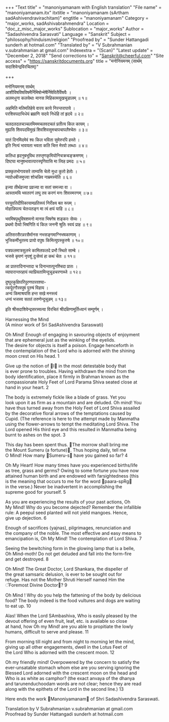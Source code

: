 +++
"Text title" = "manoniyamanam with English translation"
"File name" = "manoniyamanam.itx"
itxtitle = "manoniyamanam (sArtham sadAshivendravirachitam)"
engtitle = "manoniyamanam"
Category = "major_works, sadAshivabrahmendra"
Location = "doc_z_misc_major_works"
Sublocation = "major_works"
Author = "Sadashivendra Sarasvati"
Language = "Sanskrit"
Subject = "philosophy/hinduism/religion"
"Proofread by" = "Sunder Hattangadi sunderh at hotmail.com"
"Translated by" = "V Subrahmanian v.subrahmanian at gmail.com"
Indexextra = "(Scan)"
"Latest update" = "December 2, 2018"
"Send corrections to" = "Sanskrit@cheerful.com"
"Site access" = "https://sanskritdocuments.org"
title = "मनोनियमनम् (सार्थम् सदाशिवेन्द्रविरचितम्)"

+++
  
 मनोनियमनम् सार्थम्   
आशीविषविषविषमैर्निमिषोन्मेषैर्निषेवितैर्विषयैः ।  
अलमधुना कलयेथाः मानस मिहिकामयूखचूडालम् ॥ १॥  
  
अहमिति मतिमतिहेये वारय काये निरन्तरापाये ।  
परशिवपदाभिधेयं ब्रह्मणि सदये निधेहि तां हृदये ॥ २॥  
  
चलदलदलचञ्चलमिममचलवदचलं प्रतीत्य किल कायम् ।  
मुह्यसि शिवपदविमुखं शिवशिवसुमचापचापलैश्चेतः ॥ ३॥  
  
यातं दिनमिदमेवं श्वः किल भविता सुमेरुरपि हस्ते ।  
इति नित्यं भावयता भवता कति चित्त मेरवो लब्धाः ॥ ४॥  
  
कतिधा हृदनुबभूविथ तरुतृणकृमियोनिचक्रचङ्क्रमणम् ।  
दिष्ट्या मानुषभावात्पारस्पृगिवासि मा त्विह प्रमदः ॥ ५॥  
  
प्राक्कृतभोगावसरे ताम्यसि चेतो मुधा कुतो हेतोः ।  
न्यग्रोधबीजमुप्त्वा शोचन्निव नाम्रमस्येति ॥ ६॥  
  
इज्या तीर्थव्रज्या प्रव्रज्या वा सतां समज्या वा ।  
आस्तामयि भवतरणं लघु तव करणं मनः शिवस्मरणम् ॥ ७॥  
  
परयुवतिदीपिकायामप्रतिरूपं निरीक्ष्य बत रूपम् ।  
मोहान्निपत्य चेतःपतङ्ग मा त्वं क्षयं याहि ॥ ८॥  
  
भवमिषपृथुविषशमनो मानस भिषगेष शङ्करः सेव्यः ।  
प्रथमो दैव्यो भिषगिति यं किल जननी श्रुतिः स्वयं प्राह ॥ ९॥  
  
अतिसरसैरन्नरसैर्मानस नभसङ्गमाग्निभषकाणाम् ।  
भुजिकर्मीभूतस्य प्रायो वपुषः किमित्युपस्कुरुषे ॥ १०॥  
  
पत्रफलमात्रसुलभे कामितफलदे प्रभौ स्थिते साम्बे ।  
भजसे कृपणं नृपशुं दुःसेव्यं हा कथं चेतः ॥ ११॥  
  
आ प्रातरादिनान्तादा च दिनान्तात्पुनश्चिदा प्रातः ।  
व्यापारान्तरहायं व्याप्रियतामिन्दुचूडचरणाब्जे ॥ १२॥  
  
दुष्पूरकुक्षिपरिपूरणपारवश्या-  
त्कर्पूरगौरवपुषं पुरुषं विहाय ।  
अन्यं किमाश्रयसि हन्त सखे मनस्त्वं  
धन्यं भजस्व सततं तरुणेन्दुचूडम् ॥ १३॥  
  
इति श्रीसदाशिवेन्द्रसरस्वत्या विरचितं श्रीदक्षिणामूर्तिध्यानं सम्पूर्णम् ।  
  
Harnessing the Mind  
(A minor work of Sri SadAshivendra Saraswati)  
  
Oh Mind! Enough of engaging in savouring  objects of enjoyment  
that are ephemeral just as the winking of the eyelids.  
The desire for objects is itself a poison. Engage henceforth in  
the contemplation of the Lord who is adorned with the shining  
moon crest on His head. 1  
  
Give up the notion of ᳚I᳚ in the most detestable body that  
is ever prone to troubles.  Having withdrawn the mind from the  
body identification, place it firmly in Brahman known as the  
compassionate Holy Feet of Lord Parama Shiva seated close at  
hand in your heart. 2  
  
The body is extremely fickle like a blade of grass.  Yet you  
look upon it as firm as a mountain and are deluded. Oh mind! You  
have thus turned away from the Holy Feet of Lord Shiva assailed  
by the decorative floral arrows of the temptations caused by  
Cupid. (The reference is here to the attempt made by Manmatha  
using the flower-arrows to tempt the meditating Lord Shiva. The  
Lord opened His third eye and this resulted in Manmatha being  
burnt to ashes on the spot. 3  
  
This day has been spent thus. ᳚The morrow shall bring me  
the Mount Sumeru (a fortune)᳚. Thus hoping daily, tell me  
O Mind! How many ᳚Sumeru-s᳚ have you gained so far? 4  
  
Oh My Heart! How many times have you experienced births/life  
as tree, grass and germs? Owing to some fortune you have now  
attained human birth and are endowed with farsightedness (this  
is the meaning that occurs to me for the word ᳚paara-spRg᳚  
in the verse.) Never be inadvertent in accomplishing the  
supreme good for yourself. 5  
  
As you are experiencing the results of your past actions, Oh  
My Mind! Why do you become dejected? Remember the infallible  
rule: A peepul seed planted will not yield mangoes.  Hence,  
give up dejection. 6  
  
Enough of sacrifices (yajnas), pilgrimages, renunciation and  
the company of the noble.  The most effective and easy means to  
emancipation is, Oh My Mind! The contemplation of Lord Shiva.  7  
  
Seeing the bewitching form in the glowing lamp that is a belle,  
Oh Mind-moth! Do not get deluded and fall into the form-fire  
and get destroyed. 8  
  
Oh Mind! The Great Doctor, Lord Shankara, the dispeller of  
the great samsaric delusion,  is ever to be sought out for  
refuge. Has not the Mother Shruti Herself named Him the  
᳚Foremost Divine Doctor᳚? 9  
  
Oh Mind ! Why do you help the fattening of the body by delicious  
food? The body indeed is the food vultures and dogs are waiting  
to eat up.  10  
  
Alas! When the Lord SAmbashiva, Who is easily pleased by the  
devout offering of even fruit, leaf, etc. is available so close  
at hand, how Oh my Mind! are you able to propitiate the lowly  
humans, difficult  to serve and please.  11  
  
From morning till night and from night to morning let the mind,  
giving up all other engagements, dwell in the Lotus Feet of  
the Lord Who is adorned with the crescent moon. 12  
  
Oh my friendly mind! Overpowered by the concern to satisfy the  
ever-unsatable stomach whom else are you serving ignoring the  
Blessed Lord adorned with the crescent moon on the head and  
Who is as white as camphor?   (the exact anvaya of the dhanya  
and tarunenduchoodam words are not clear; hence they are read  
along with the epithets of the Lord in the second line.) 13  
  
Here ends the work ᳚Manoniyamanam᳚ of Shri Sadashivendra Saraswati.      
  
Translation by V Subrahmanian v.subrahmanian at gmail.com  
Proofread by Sunder Hattangadi sunderh at hotmail.com  
  
